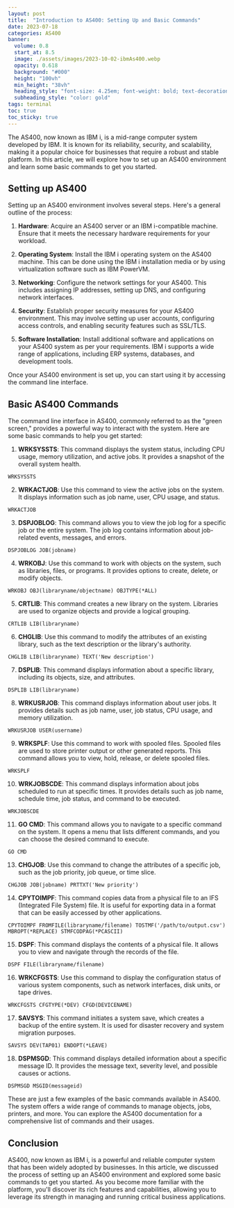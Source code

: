 ```yaml
---
layout: post
title:  "Introduction to AS400: Setting Up and Basic Commands"
date: 2023-07-18
categories: AS400
banner:
  volume: 0.8
  start_at: 8.5
  image: ./assets/images/2023-10-02-ibmAs400.webp
  opacity: 0.618
  background: "#000"
  height: "100vh"
  min_height: "38vh"
  heading_style: "font-size: 4.25em; font-weight: bold; text-decoration: underline"
  subheading_style: "color: gold"
tags: terminal
toc: true
toc_sticky: true
---
```


The AS400, now known as IBM i, is a mid-range computer system developed by IBM. It is known for its reliability, security, and scalability, making it a popular choice for businesses that require a robust and stable platform. In this article, we will explore how to set up an AS400 environment and learn some basic commands to get you started.

## Setting up AS400

Setting up an AS400 environment involves several steps. Here's a general outline of the process:

1. **Hardware**: Acquire an AS400 server or an IBM i-compatible machine. Ensure that it meets the necessary hardware requirements for your workload.

2. **Operating System**: Install the IBM i operating system on the AS400 machine. This can be done using the IBM i installation media or by using virtualization software such as IBM PowerVM.

3. **Networking**: Configure the network settings for your AS400. This includes assigning IP addresses, setting up DNS, and configuring network interfaces.

4. **Security**: Establish proper security measures for your AS400 environment. This may involve setting up user accounts, configuring access controls, and enabling security features such as SSL/TLS.

5. **Software Installation**: Install additional software and applications on your AS400 system as per your requirements. IBM i supports a wide range of applications, including ERP systems, databases, and development tools.

Once your AS400 environment is set up, you can start using it by accessing the command line interface.

## Basic AS400 Commands

The command line interface in AS400, commonly referred to as the "green screen," provides a powerful way to interact with the system. Here are some basic commands to help you get started:

1. **WRKSYSSTS**: This command displays the system status, including CPU usage, memory utilization, and active jobs. It provides a snapshot of the overall system health.

```
WRKSYSSTS
```

2. **WRKACTJOB**: Use this command to view the active jobs on the system. It displays information such as job name, user, CPU usage, and status.

```
WRKACTJOB
```

3. **DSPJOBLOG**: This command allows you to view the job log for a specific job or the entire system. The job log contains information about job-related events, messages, and errors.

```
DSPJOBLOG JOB(jobname)
```

4. **WRKOBJ**: Use this command to work with objects on the system, such as libraries, files, or programs. It provides options to create, delete, or modify objects.

```
WRKOBJ OBJ(libraryname/objectname) OBJTYPE(*ALL)
```

5. **CRTLIB**: This command creates a new library on the system. Libraries are used to organize objects and provide a logical grouping.

```
CRTLIB LIB(libraryname)
```

6. **CHGLIB**: Use this command to modify the attributes of an existing library, such as the text description or the library's authority.

```
CHGLIB LIB(libraryname) TEXT('New description')
```

7. **DSPLIB**: This command displays information about a specific library, including its objects, size, and attributes.

```
DSPLIB LIB(libraryname)
```

8. **WRKUSRJOB**: This command displays information about user jobs. It provides details such as job name, user, job status, CPU usage, and memory utilization.

```
WRKUSRJOB USER(username)
```

9. **WRKSPLF**: Use this command to work with spooled files. Spooled files are used to store printer output or other generated reports. This command allows you to view, hold, release, or delete spooled files.

```
WRKSPLF
```

10. **WRKJOBSCDE**: This command displays information about jobs scheduled to run at specific times. It provides details such as job name, schedule time, job status, and command to be executed.

```
WRKJOBSCDE
```

11. **GO CMD**: This command allows you to navigate to a specific command on the system. It opens a menu that lists different commands, and you can choose the desired command to execute.

```
GO CMD
```

13. **CHGJOB**: Use this command to change the attributes of a specific job, such as the job priority, job queue, or time slice.

```
CHGJOB JOB(jobname) PRTTXT('New priority')
```

14. **CPYTOIMPF**: This command copies data from a physical file to an IFS (Integrated File System) file. It is useful for exporting data in a format that can be easily accessed by other applications.

```
CPYTOIMPF FROMFILE(libraryname/filename) TOSTMF('/path/to/output.csv') MBROPT(*REPLACE) STMFCODPAG(*PCASCII)
```

15. **DSPF**: This command displays the contents of a physical file. It allows you to view and navigate through the records of the file.

```
DSPF FILE(libraryname/filename)
```

16. **WRKCFGSTS**: Use this command to display the configuration status of various system components, such as network interfaces, disk units, or tape drives.

```
WRKCFGSTS CFGTYPE(*DEV) CFGD(DEVICENAME)
```

17. **SAVSYS**: This command initiates a system save, which creates a backup of the entire system. It is used for disaster recovery and system migration purposes.

```
SAVSYS DEV(TAP01) ENDOPT(*LEAVE)
```

18. **DSPMSGD**: This command displays detailed information about a specific message ID. It provides the message text, severity level, and possible causes or actions.

```
DSPMSGD MSGID(messageid)
```

These are just a few examples of the basic commands available in AS400. The system offers a wide range of commands to manage objects, jobs, printers, and more. You can explore the AS400 documentation for a comprehensive list of commands and their usages.

## Conclusion

AS400, now known as IBM i, is a powerful and reliable computer system that has been widely adopted by businesses. In this article, we discussed the process of setting up an AS400 environment and explored some basic commands to get you started. As you become more familiar with the platform, you'll discover its rich features and capabilities, allowing you to leverage its strength in managing and running critical business applications.